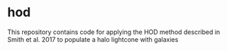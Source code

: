# hod

This repository contains code for applying the HOD method described in Smith et al. 2017 to populate a 
halo lightcone with galaxies
